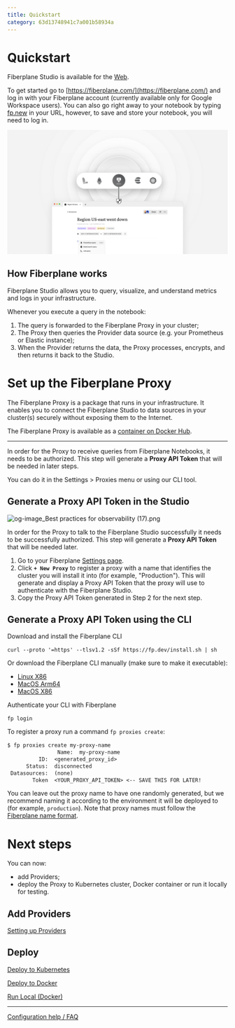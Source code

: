```yaml
---
title: Quickstart
category: 63d13748941c7a001b58934a
---
```

# Quickstart

Fiberplane Studio is available for the [Web](https://fiberplane.com/).

To get started go to [https://fiberplane.com/](https://fiberplane.com/) and log in with your Fiberplane account (currently available only for Google Workspace users). You can also go right away to your notebook by typing [fp.new](https://fp.new/) in your URL, however, to save and store your notebook, you will need to log in.

![Proxy slide](./proxy_slide.png)

## How Fiberplane works

Fiberplane Studio allows you to query, visualize, and understand metrics and logs in your infrastructure.

Whenever you execute a query in the notebook:

1. The query is forwarded to the Fiberplane Proxy in your cluster;
2. The Proxy then queries the Provider data source (e.g. your Prometheus or Elastic instance);
3. When the Provider returns the data, the Proxy processes, encrypts, and then returns it back to the Studio.

# Set up the Fiberplane Proxy

The Fiberplane Proxy is a package that runs in your infrastructure. It enables you to connect the Fiberplane Studio to data sources in your cluster(s) securely without exposing them to the Internet.

The Fiberplane Proxy is available as a [container on Docker Hub](https://hub.docker.com/r/fiberplane/proxy).

---

In order for the Proxy to receive queries from Fiberplane Notebooks, it needs to be authorized. This step will generate a **Proxy API Token** that will be needed in later steps.

You can do it in the Settings > Proxies menu or using our CLI tool.

## Generate a Proxy API Token in the Studio

![og-image_Best practices for observability (17).png](Quickstart%20cce7b6fa53144989b6835feb900e32dc/og-image_Best_practices_for_observability_(17).png)

In order for the Proxy to talk to the Fiberplane Studio successfully it needs to be successfully authorized. This step will generate a **Proxy API Token** that will be needed later.

1. Go to your Fiberplane [Settings page](https://fiberplane.com/settings).
2. Click **`+ New Proxy`** to register a proxy with a name that identifies the cluster you will install it into (for example, "Production"). This will generate and display a Proxy API Token that the proxy will use to authenticate with the Fiberplane Studio.
3. Copy the Proxy API Token generated in Step 2 for the next step.

## Generate a Proxy API Token using the CLI

Download and install the Fiberplane CLI

```shell
curl --proto '=https' --tlsv1.2 -sSf https://fp.dev/install.sh | sh
```

Or download the Fiberplane CLI manually (make sure to make it executable):

- [Linux X86](https://fp.dev/fp/latest/x86_64-unknown-linux-gnu/fp)
- [MacOS Arm64](https://fp.dev/fp/latest/aarch64-apple-darwin/fp)
- [MacOS X86](https://fp.dev/fp/latest/x86_64-apple-darwin/fp)

Authenticate your CLI with Fiberplane

```shell
fp login
```

To register a proxy run a command `fp proxies create`:

```shell
$ fp proxies create my-proxy-name
				Name:  my-proxy-name
          ID:  <generated_proxy_id>
      Status:  disconnected
 Datasources:  (none)
        Token  <YOUR_PROXY_API_TOKEN> <-- SAVE THIS FOR LATER!
```

You can leave out the proxy name to have one randomly generated, but we recommend naming it according to the environment it will be deployed to (for example, `production`). Note that proxy names must follow the [Fiberplane name format](Quickstart%20cce7b6fa53144989b6835feb900e32dc/Configuration%20help%20FAQ%2018941c30bc32404785f767ab1892c0ce.md).

# Next steps

You can now:

- add Providers;
- deploy the Proxy to Kubernetes cluster, Docker container or run it locally for testing.

## Add Providers

[Setting up Providers](Quickstart%20cce7b6fa53144989b6835feb900e32dc/Setting%20up%20Providers%20d28e28323f40453abee907f37dbfd2fb.md)

## Deploy

[Deploy to Kubernetes](Quickstart%20cce7b6fa53144989b6835feb900e32dc/Deploy%20to%20Kubernetes%2026d88884937c4c389afc99b191694da1.md)

[Deploy to Docker](Quickstart%20cce7b6fa53144989b6835feb900e32dc/Deploy%20to%20Docker%207f4609bf86cb43cb87527cd7b87b5834.md)

[Run Local (Docker)](Quickstart%20cce7b6fa53144989b6835feb900e32dc/Run%20Local%20(Docker)%20c92f31063d3d4dcb87479a41770a84c8.md)

---

[Configuration help / FAQ](Quickstart%20cce7b6fa53144989b6835feb900e32dc/Configuration%20help%20FAQ%2018941c30bc32404785f767ab1892c0ce.md)
